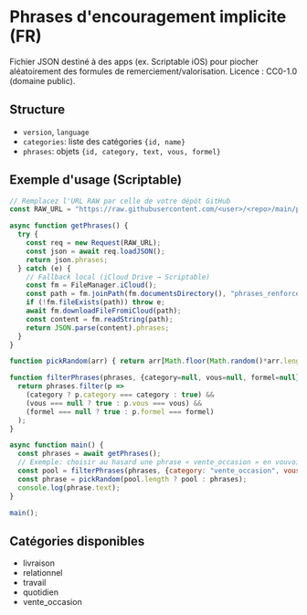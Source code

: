 # Phrases d'encouragement implicite (FR)

Fichier JSON destiné à des apps (ex. Scriptable iOS) pour piocher aléatoirement des formules de remerciement/valorisation.
Licence : CC0-1.0 (domaine public).

## Structure
- `version`, `language`
- `categories`: liste des catégories `{id, name}`
- `phrases`: objets `{id, category, text, vous, formel}`

## Exemple d'usage (Scriptable)
```javascript
// Remplacez l'URL RAW par celle de votre dépôt GitHub
const RAW_URL = "https://raw.githubusercontent.com/<user>/<repo>/main/phrases_renforcement.json";

async function getPhrases() {
  try {
    const req = new Request(RAW_URL);
    const json = await req.loadJSON();
    return json.phrases;
  } catch (e) {
    // Fallback local (iCloud Drive → Scriptable)
    const fm = FileManager.iCloud();
    const path = fm.joinPath(fm.documentsDirectory(), "phrases_renforcement.json");
    if (!fm.fileExists(path)) throw e;
    await fm.downloadFileFromiCloud(path);
    const content = fm.readString(path);
    return JSON.parse(content).phrases;
  }
}

function pickRandom(arr) { return arr[Math.floor(Math.random()*arr.length)]; }

function filterPhrases(phrases, {category=null, vous=null, formel=null} = {}) {
  return phrases.filter(p => 
    (category ? p.category === category : true) &&
    (vous === null ? true : p.vous === vous) &&
    (formel === null ? true : p.formel === formel)
  );
}

async function main() {
  const phrases = await getPhrases();
  // Exemple: choisir au hasard une phrase « vente_occasion » en vouvoiement, formelle
  const pool = filterPhrases(phrases, {category: "vente_occasion", vous: true, formel: true});
  const phrase = pickRandom(pool.length ? pool : phrases);
  console.log(phrase.text);
}

main();
```

## Catégories disponibles
- livraison
- relationnel
- travail
- quotidien
- vente_occasion
